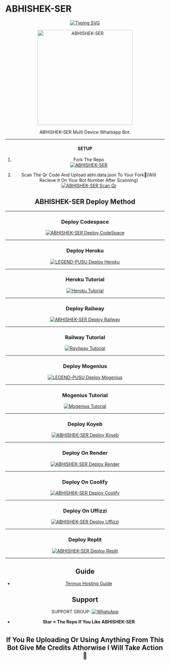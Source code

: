    # ABHISHEK-SER
<div align="center">
<a href="https://git.io/typing-svg"><img src="https://readme-typing-svg.demolab.com?font=Ribeye&size=50&pause=1000&color=F710B1&center=true&width=910&height=100&lines=I'M+ABHISHEK-SER;Multi+Divice+Whatsapp+Bot;Coded+By+ABHISHEK SURESH" alt="Typing SVG" /></a>
  
<p align="center">  
  <a href="https://youtube.com/@comedymelodych8468">
    <img alt=ABHISHEK-SER height="300" src="https://replicate.delivery/pbxt/QbP6Fh3ZXwKON9SCB70ERGwwgeeSbztwKIOIzhUeXFkwnFHiA/out.png">
   
</a> 
    
</p>
<p align="center">
<a 

####  
ABHISHEK-SER Multi Device Whatsapp Bot.

***

#### SETUP

1. Fork The Repo
    <br>
<a href="https://github.com/AbhishekSuresh2/ABHISHEK-SER/fork"><img title="ABHISHEK-SER" src="https://img.shields.io/badge/FORK ABHISHEK SER-h?color=black&style=for-the-badge&logo=stackshare"></a>

2. Scan The Qr Code And Upload abhi.data.json To Your Fork🎯(Will Recieve It On Your Bot Number After Scanning)
    <br>
<a href="https://replit.com/@Abhibro1223344/ABHISHEK-SER-Bot-Qr-Code-Generator?v=1"><img title="ABHISHEK-SER Scan Qr" src="https://img.shields.io/badge/SCAN QR CODE-h?color=black&style=for-the-badge&logo=msi"></a>



## ABHISHEK-SER Deploy Method

-------

### Deploy Codespace

<a href="https://github.com/codespaces/new"><img title="ABHISHEK-SER Deploy CodeSpace" src="https://img.shields.io/badge/DEPLOY CODESPACE-h?color=black&style=for-the-badge&logo=visualstudiocode"></a>

---
### Deploy Heroku 

<a href="https://heroku.com/deploy?template=https://github.com/onenonlybotz/WhatsApp-Userbot/"><img title="LEGEND-PUSU Deploy Heroku" src="https://img.shields.io/badge/DEPLOY HEROKU-h?color=black&style=for-the-badge&logo=heroku"></a>

---
### Heroku Tutorial

<a href="https://youtu.be/IzFaOiOsVJM"><img title="Heroku Tutorial" src="https://img.shields.io/badge/Heroku Tutorial-h?color=black&style=for-the-badge&logo=heroku"></a>

---
### Deploy Railway

<a href="https://railway.app/new"><img title="ABHISHEK-SER Deploy Railway" src="https://img.shields.io/badge/DEPLOY RAILWAY-h?color=black&style=for-the-badge&logo=Railway"></a>

---
### Railway Tutorial

<a href="https://youtu.be/2Eqmo8lzLPU?si=zSdAvrAm3ji22I6t"><img title="Rayilway Tutorial" src="https://img.shields.io/badge/RAYILWAY TUTORIAL-h?color=black&style=for-the-badge&logo=Railway"></a>

---
### Deploy Mogenius

<a href="https://studio.mogenius.com/studio/cloud-space/cloud-space-overview"><img title="LEGEND-PUSU Deploy Mogenius" src="https://img.shields.io/badge/DEPLOY MOGENIUS-h?color=black&style=for-the-badge&logo=genius"></a>

---
### Mogenius Tutorial

<a href="https://youtu.be/Xb1-Oh1_msQ"><img title="Mogenius Tutorial" src="https://img.shields.io/badge/MOGENIUS TUTORIAL-h?color=black&style=for-the-badge&logo=genius"></a>

---
### Deploy Koyeb

<a href="https://app.koyeb.com"><img title="ABHISHEK-SER Deploy Koyeb" src="https://img.shields.io/badge/DEPLOY KOYEB-h?color=black&style=for-the-badge&logo=koyeb"></a>

---
### Deploy On Render

<a href='https://dashboard.render.com' target="_blank"><img alt='ABHISHEK-SER Deploy Render' src='https://img.shields.io/badge/-DEPLOY RENDER-black?style=for-the-badge&logo=render'/></a>

---
### Deploy On Coolify

<a href='https://coolify.io/' target="_blank"><img alt='ABHISHEK-SER Deploy Coolify' src='https://img.shields.io/badge/-DEPLOY COOLIFY-black?style=for-the-badge&logo=C'/></a>

---
### Deploy On Uffizzi

<a href='https://www.uffizzi.com/' target="_blank"><img alt='ABHISHEK-SER Deploy Uffizzi' src='https://img.shields.io/badge/-DEPLOY UFFIZZI-black?style=for-the-badge&logo=D'/></a>

---
### Deploy Replit

<a href="https://replit.com/github/AbhishekSuresh2/ABHISHEK-SER"><img title="ABHISHEK-SER Deploy Replit" src="https://img.shields.io/badge/DEPLOY REPLIT-h?color=black&style=for-the-badge&logo=Replit"></a>

---
 ## Guide

 - [Termux Hosting Guide](https://github.com/ABHISHEKSURESH2/ABHISHEK-SER/blob/main/Termux-Guide.md)
 
 
 ## Support

SUPPORT GROUP: <a href="https://chat.whatsapp.com/BOLb0ICN3sAJ5dloRBw5VD"><img alt="WhatsApp" src="https://camo.githubusercontent.com/2157131829ac512183ee8f8b6c6f803688a4cc66a2e686602844e80478401a7c/68747470733a2f2f696d672e736869656c64732e696f2f62616467652f4a6f696e2047726f75702d3235443336363f7374796c653d666f722d7468652d6261646765266c6f676f3d7768617473617070266c6f676f436f6c6f723d7768697465"/></a>

- **Star ⭐ The Repo If You Like ABHISHEK-SER**

 ## If You Re Uploading Or Using Anything From This Bot Give Me Credits Athorwise I Will Take Action🎯

